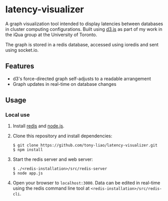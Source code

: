 # latency-visualizer
A graph visualization tool intended to display latencies between databases in cluster computing configurations. Built using [d3.js](https://d3js.org/) as part of my work in the iQua group at the University of Toronto.

The graph is stored in a redis database, accessed using ioredis and sent using socket.io.

## Features
- d3's force-directed graph self-adjusts to a readable arrangement
- Graph updates in real-time on database changes

## Usage
### Local use
1. Install [redis](http://redis.io/) and [node.js](https://nodejs.org/).
2. Clone this repository and install dependencies:

    ```shell
    $ git clone https://github.com/tony-liao/latency-visualizer.git
    $ npm install
    ```
    
3. Start the redis server and web server:

    ```shell
    $ ./<redis-installation>/src/redis-server
    $ node app.js
    ```

4. Open your browser to `localhost:3000`. Data can be edited in real-time using the redis command line tool at `<redis-installation>/src/redis-cli`.
